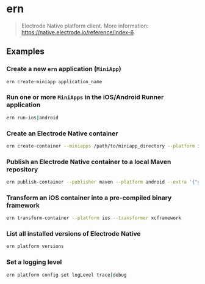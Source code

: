 # ern

> Electrode Native platform client. More information: <https://native.electrode.io/reference/index-6>.

## Examples

### Create a new `ern` application (`MiniApp`)

```bash
ern create-miniapp application_name
```

### Run one or more `MiniApps` in the iOS/Android Runner application

```bash
ern run-ios|android
```

### Create an Electrode Native container

```bash
ern create-container --miniapps /path/to/miniapp_directory --platform ios|android
```

### Publish an Electrode Native container to a local Maven repository

```bash
ern publish-container --publisher maven --platform android --extra '{"groupId":"com.walmart.ern","artifactId":"quickstart"}'
```

### Transform an iOS container into a pre-compiled binary framework

```bash
ern transform-container --platform ios --transformer xcframework
```

### List all installed versions of Electrode Native

```bash
ern platform versions
```

### Set a logging level

```bash
ern platform config set logLevel trace|debug
```
